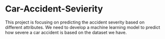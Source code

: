 # Car-Accident-Sevierity
This project is focusing on predicting the accident severity based on different attributes. We need to develop a machine learning model to predict how severe a car accident is based on the dataset we have.
